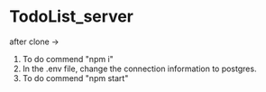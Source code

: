 ﻿# TodoList_server
after clone ->
1) To do commend "npm i"
2) In the .env file, change the connection information to postgres.
3) To do commend "npm start"

